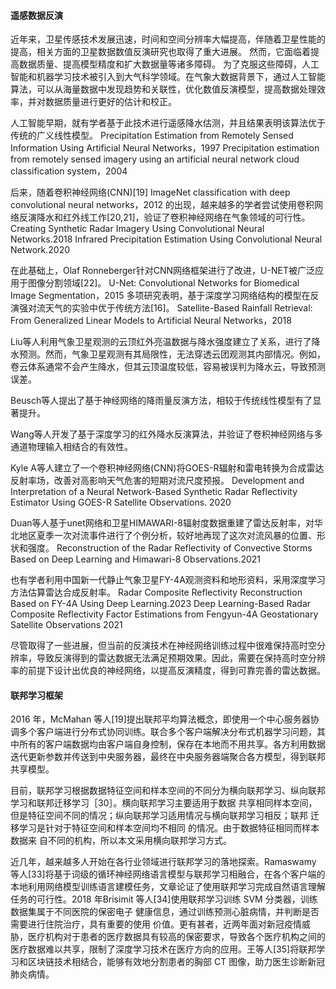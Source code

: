 #### 遥感数据反演
近年来，卫星传感技术发展迅速，时间和空间分辨率大幅提高，伴随着卫星性能的提高，相关方面的卫星数据数值反演研究也取得了重大进展。 然而，它面临着提高数据质量、提高模型精度和扩大数据量等诸多障碍。
为了克服这些障碍，人工智能和机器学习技术被引入到大气科学领域。在气象大数据背景下，通过人工智能算法，可以从海量数据中发现趋势和关联性，优化数值反演模型，提高数据处理效率，并对数据质量进行更好的估计和校正。

人工智能早期，就有学者基于此技术进行遥感降水估测，并且结果表明该算法优于传统的广义线性模型。
Precipitation Estimation from Remotely Sensed Information Using Artificial Neural Networks，1997
Precipitation estimation from remotely sensed imagery using an artificial neural network cloud classification system，2004

后来，随着卷积神经网络(CNN)[19]
ImageNet classification with deep convolutional neural networks，2012
的出现，越来越多的学者尝试使用卷积网络反演降水和红外线工作[20,21]，验证了卷积神经网络在气象领域的可行性。
Creating Synthetic Radar Imagery Using Convolutional Neural Networks.2018
Infrared Precipitation Estimation Using Convolutional Neural Network.2020

在此基础上，Olaf Ronneberger针对CNN网络框架进行了改进，U-NET被广泛应用于图像分割领域[22]。 
U-Net: Convolutional Networks for Biomedical Image Segmentation，2015
多项研究表明，基于深度学习网络结构的模型在反演强对流天气的实验中优于传统方法[16]。 
Satellite-Based Rainfall Retrieval: From Generalized Linear Models to Artificial Neural Networks，2018

Liu等人利用气象卫星观测的云顶红外亮温数据与降水强度建立了关系，进行了降水预测。然而，气象卫星观测有其局限性，无法穿透云团观测其内部情况。例如，卷云体系通常不会产生降水，但其云顶温度较低，容易被误判为降水云，导致预测误差。

Beusch等人提出了基于神经网络的降雨量反演方法，相较于传统线性模型有了显著提升。

Wang等人开发了基于深度学习的红外降水反演算法，并验证了卷积神经网络与多通道物理输入相结合的有效性。

Kyle A等人建立了一个卷积神经网络(CNN)将GOES-R辐射和雷电转换为合成雷达反射率场，改善对高影响天气危害的短期对流尺度预报。
Development and Interpretation of a Neural Network-Based Synthetic Radar Reflectivity Estimator Using GOES-R Satellite Observations. 2020

Duan等人基于unet网络和卫星HIMAWARI-8辐射度数据重建了雷达反射率，对华北地区夏季一次对流事件进行了个例分析，较好地再现了这次对流风暴的位置、形状和强度。
Reconstruction of the Radar Reflectivity of Convective Storms Based
on Deep Learning and Himawari-8 Observations.2021

也有学者利用中国新一代静止气象卫星FY-4A观测资料和地形资料，采用深度学习方法估算雷达合成反射率。
Radar Composite Reflectivity Reconstruction Based on FY-4A Using
Deep Learning.2023
Deep Learning-Based Radar Composite Reflectivity Factor Estimations from Fengyun-4A Geostationary Satellite Observations 2021

尽管取得了一些进展，但当前的反演技术在神经网络训练过程中很难保持高时空分辨率，导致反演得到的雷达数据无法满足预期效果。因此，需要在保持高时空分辨率的前提下设计出优良的神经网络，以提高反演精度，得到可靠完善的雷达数据。


#### 联邦学习框架
2016 年，McMahan 等人[19]提出联邦平均算法概念，即使用一个中心服务器协调多个客户端进行分布式协同训练。联合多个客户端解决分布式机器学习问题，其中所有的客户端数据均由客户端自身控制，保存在本地而不用共享。各方利用数据迭代更新参数并传送到中央服务器，最终在中央服务器端聚合各方模型，得到联邦共享模型。

目前，联邦学习根据数据特征空间和样本空间的不同分为横向联邦学习、纵向联邦学习和联邦迁移学习［30］。横向联邦学习主要适用于数据 共享相同样本空间，但是特征空间不同的情况；纵向联邦学习适用情况与横向联邦学习相反；联邦 迁移学习是针对于特征空间和样本空间均不相同 的情况。由于数据特征相同而样本数据来 自不同的机构，所以本文采用横向联邦学习方式。

近几年，越来越多人开始在各行业领域进行联邦学习的落地探索。Ramaswamy 等人[33]将基于词级的循环神经网络语言模型与联邦学习相融合，在各个客户端的本地利用网络模型训练语言建模任务，文章论证了使用联邦学习完成自然语言理解任务的可行性。2018 年Brisimit 等人[34]使用联邦学习训练 SVM 分类器，训练数据集属于不同医院的保密电子 健康信息，通过训练预测心脏病情，并判断是否需要进行住院治疗，具有重要的使用 价值。更有甚者，近两年面对新冠疫情威胁，医疗机构对于患者的医疗数据具有较高的保密要求，导致各个医疗机构之间的医疗数据难以共享，限制了深度学习技术在医疗方向的应用。王等人[35]将联邦学习和区块链技术相结合，能够有效地分割患者的胸部 CT 图像，助力医生诊断新冠肺炎病情。